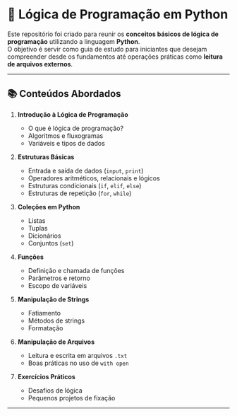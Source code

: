 # 🐍 Lógica de Programação em Python

Este repositório foi criado para reunir os **conceitos básicos de lógica de programação** utilizando a linguagem **Python**.  
O objetivo é servir como guia de estudo para iniciantes que desejam compreender desde os fundamentos até operações práticas como **leitura de arquivos externos**.

---

## 📚 Conteúdos Abordados

1. **Introdução à Lógica de Programação**
   - O que é lógica de programação?
   - Algoritmos e fluxogramas
   - Variáveis e tipos de dados

2. **Estruturas Básicas**
   - Entrada e saída de dados (`input`, `print`)
   - Operadores aritméticos, relacionais e lógicos
   - Estruturas condicionais (`if`, `elif`, `else`)
   - Estruturas de repetição (`for`, `while`)

3. **Coleções em Python**
   - Listas
   - Tuplas
   - Dicionários
   - Conjuntos (`set`)

4. **Funções**
   - Definição e chamada de funções
   - Parâmetros e retorno
   - Escopo de variáveis

5. **Manipulação de Strings**
   - Fatiamento
   - Métodos de strings
   - Formatação

6. **Manipulação de Arquivos**
   - Leitura e escrita em arquivos `.txt`
   - Boas práticas no uso de `with open`

7. **Exercícios Práticos**
   - Desafios de lógica
   - Pequenos projetos de fixação

---
